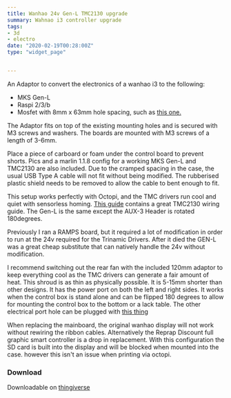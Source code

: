 ```yaml
---
title: Wanhao 24v Gen-L TMC2130 upgrade
summary: Wahnao i3 controller upgrade		 
tags:
- 3d
- electro
date: "2020-02-19T00:28:00Z"
type: "widget_page" 


---
```





An Adaptor to convert the electronics of a wanhao i3 to the following:
 - MKS Gen-L
 - Raspi 2/3/b
 - Mosfet with 8mm x 63mm hole spacing, such as [this one.](https://www.aliexpress.com/item/New-3D-Printer-Heated-Bed-Power-Module-High-Current-210A-MOSFET-Upgrade-RAMPS-1-4-12V/32811898708.html?spm=a2g0s.9042311.0.0.um477z)

The Adaptor fits on top of the existing mounting holes and is secured with M3 screws and washers. The  boards are mounted with M3 screws of a length of 3-6mm.

Place a piece of carboard or foam under the control board to prevent shorts.
Pics and a marlin 1.1.8 config for a working MKS Gen-L and TMC2130 are also included. Due to the cramped spacing in the case, the usual USB Type A cable will not fit without being modified. The rubberised plastic shield needs to be removed to allow the cable to bent enough to fit.

This setup works perfectly with Octopi, and the TMC drivers run cool and quiet with sensorless homing.  [This guide](http://www.3dcampy.com/2017/12/20/tutorial-instalacion-y-configuracion-driver-trinamic-tmc2130-en-ramps-y-mks-gen-1-4/) contains a great TMC2130 wiring guide. The Gen-L is the same except the AUX-3 Header is rotated 180degrees.

Previously I ran a RAMPS board, but it required a lot of modification in order to run at the 24v required for the Trinamic Drivers. After it died the GEN-L was a great cheap substitute that can natively handle the 24v without modification.

I recommend switching out the rear fan with the included 120mm adaptor to keep everything cool as the TMC drivers can generate a fair amount of heat. This shroud is as thin as physically possible. It is 5-15mm shorter than other designs. It has the power port on both the left and right sides. It works when the control box is stand alone and can be flipped 180 degrees to allow for mounting the control box to the bottom or a lack table. The other electrical port hole can be plugged with [this thing](https://www.thingiverse.com/thing:1710028)

When replacing the mainboard, the original wanhao display will not work without rewiring the ribbon cables. Alternatively the Reprap Discount full graphic smart controller is a drop in replacement. With this configuration the SD card is built into the display and will be blocked when mounted into the case. however this isn't an issue when printing via octopi.



### Download 

Downloadable on [thingiverse](https://www.thingiverse.com/thing:2895849)

